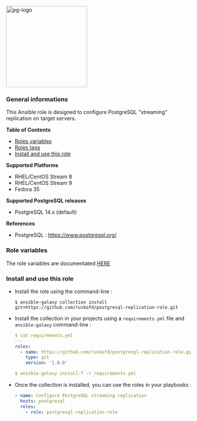 <p><img src="https://icon-library.com/images/postgresql-icon/postgresql-icon-20.jpg" alt="pg-logo" title="pg" align="top" height=220 /></p>

### General informations

This Ansible role is designed to configure PostgreSQL "streaming" replication on target servers.

**Table of Contents**

  - [Roles variables](#role-variables)
  - [Roles tags](#role-variables)
  - [Install and use this role](#install-and-use-this-role)

**Supported Platforms**

  - RHEL/CentOS Stream 8
  - RHEL/CentOS Stream 9
  - Fedora 35

**Supported PostgreSQL releases**

  - PostgreSQL 14.x (default)

**References**

  - PostgreSQL : https://www.postgresql.org/

### Role variables

The role variables are documentated [HERE](docs/variables.md)

### Install and use this role

* Install the role using the command-line :

  ```shell
  $ ansible-galaxy collection install git+https://github.com/ruskofd/postgresql-replication-role.git
  ```

* Install the collection in your projects using a `requirements.yml` file and `ansible-galaxy` command-line :

  ```YAML
  $ cat requirements.yml
  ---
  roles:
    - name: https://github.com/ruskofd/postgresql-replication-role.git
      type: git
      version: '1.0.0'

  $ ansible-galaxy install-f -r requirements.yml
  ```

* Once the collection is installed, you can use the roles in your playbooks :

  ```yaml
  - name: Configure PostgreSQL streaming replication
    hosts: postgresql
    roles:
      - role: postgresql-replication-role
  ```

